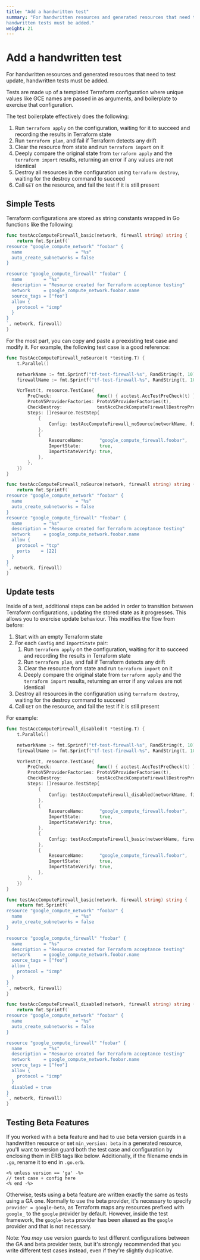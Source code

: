 ```yaml
---
title: "Add a handwritten test"
summary: "For handwritten resources and generated resources that need to test update,
handwritten tests must be added."
weight: 21
---
```



# Add a handwritten test

For handwritten resources and generated resources that need to test update,
handwritten tests must be added.

Tests are made up of a templated Terraform configuration where unique values
like GCE names are passed in as arguments, and boilerplate to exercise that
configuration.

The test boilerplate effectively does the following:

1.  Run `terraform apply` on the configuration, waiting for it to succeed and
    recording the results in Terraform state
2.  Run `terraform plan`, and fail if Terraform detects any drift
3.  Clear the resource from state and run `terraform import` on it
4.  Deeply compare the original state from `terraform apply` and the `terraform
    import` results, returning an error if any values are not identical
5.  Destroy all resources in the configuration using `terraform destroy`,
    waiting for the destroy command to succeed
6.  Call `GET` on the resource, and fail the test if it is still present

## Simple Tests

Terraform configurations are stored as string constants wrapped in Go functions
like the following:

```go
func testAccComputeFirewall_basic(network, firewall string) string {
    return fmt.Sprintf(`
resource "google_compute_network" "foobar" {
  name                    = "%s"
  auto_create_subnetworks = false
}

resource "google_compute_firewall" "foobar" {
  name        = "%s"
  description = "Resource created for Terraform acceptance testing"
  network     = google_compute_network.foobar.name
  source_tags = ["foo"]
  allow {
    protocol = "icmp"
  }
}
`, network, firewall)
}
```

For the most part, you can copy and paste a preexisting test case and modify it.
For example, the following test case is a good reference:

```go
func TestAccComputeFirewall_noSource(t *testing.T) {
    t.Parallel()

    networkName := fmt.Sprintf("tf-test-firewall-%s", RandString(t, 10))
    firewallName := fmt.Sprintf("tf-test-firewall-%s", RandString(t, 10))

    VcrTest(t, resource.TestCase{
        PreCheck:                 func() { acctest.AccTestPreCheck(t) },
        ProtoV5ProviderFactories: ProtoV5ProviderFactories(t),
        CheckDestroy:             testAccCheckComputeFirewallDestroyProducer(t),
        Steps: []resource.TestStep{
            {
                Config: testAccComputeFirewall_noSource(networkName, firewallName),
            },
            {
                ResourceName:      "google_compute_firewall.foobar",
                ImportState:       true,
                ImportStateVerify: true,
            },
        },
    })
}

func testAccComputeFirewall_noSource(network, firewall string) string {
    return fmt.Sprintf(`
resource "google_compute_network" "foobar" {
  name                    = "%s"
  auto_create_subnetworks = false
}
resource "google_compute_firewall" "foobar" {
  name        = "%s"
  description = "Resource created for Terraform acceptance testing"
  network     = google_compute_network.foobar.name
  allow {
    protocol = "tcp"
    ports    = [22]
  }
}
`, network, firewall)
}
```

## Update tests

Inside of a test, additional steps can be added in order to transition between
Terraform configurations, updating the stored state as it progresses. This
allows you to exercise update behaviour. This modifies the flow from before:

1.  Start with an empty Terraform state
1.  For each `Config` and `ImportState` pair:
    1.  Run `terraform apply` on the configuration, waiting for it to succeed
        and recording the results in Terraform state
    1.  Run `terraform plan`, and fail if Terraform detects any drift
    1.  Clear the resource from state and run `terraform import` on it
    1.  Deeply compare the original state from `terraform apply` and the
        `terraform import` results, returning an error if any values are not
        identical
1.  Destroy all resources in the configuration using `terraform destroy`,
    waiting for the destroy command to succeed
1.  Call `GET` on the resource, and fail the test if it is still present

For example:

```go
func TestAccComputeFirewall_disabled(t *testing.T) {
    t.Parallel()

    networkName := fmt.Sprintf("tf-test-firewall-%s", RandString(t, 10))
    firewallName := fmt.Sprintf("tf-test-firewall-%s", RandString(t, 10))

    VcrTest(t, resource.TestCase{
        PreCheck:                 func() { acctest.AccTestPreCheck(t) },
        ProtoV5ProviderFactories: ProtoV5ProviderFactories(t),
        CheckDestroy:             testAccCheckComputeFirewallDestroyProducer(t),
        Steps: []resource.TestStep{
            {
                Config: testAccComputeFirewall_disabled(networkName, firewallName),
            },
            {
                ResourceName:      "google_compute_firewall.foobar",
                ImportState:       true,
                ImportStateVerify: true,
            },
            {
                Config: testAccComputeFirewall_basic(networkName, firewallName),
            },
            {
                ResourceName:      "google_compute_firewall.foobar",
                ImportState:       true,
                ImportStateVerify: true,
            },
        },
    })
}

func testAccComputeFirewall_basic(network, firewall string) string {
    return fmt.Sprintf(`
resource "google_compute_network" "foobar" {
  name                    = "%s"
  auto_create_subnetworks = false
}

resource "google_compute_firewall" "foobar" {
  name        = "%s"
  description = "Resource created for Terraform acceptance testing"
  network     = google_compute_network.foobar.name
  source_tags = ["foo"]
  allow {
    protocol = "icmp"
  }
}
`, network, firewall)
}

func testAccComputeFirewall_disabled(network, firewall string) string {
    return fmt.Sprintf(`
resource "google_compute_network" "foobar" {
  name                    = "%s"
  auto_create_subnetworks = false
}

resource "google_compute_firewall" "foobar" {
  name        = "%s"
  description = "Resource created for Terraform acceptance testing"
  network     = google_compute_network.foobar.name
  source_tags = ["foo"]
  allow {
    protocol = "icmp"
  }
  disabled = true
}
`, network, firewall)
}
```

## Testing Beta Features

If you worked with a beta feature and had to use beta version guards in a
handwritten resource or set `min_version: beta` in a generated resource, you'll
want to version guard both the test case and configuration by enclosing them in
ERB tags like below. Additionally, if the filename ends in `.go`, rename it to
end in `.go.erb`.

```
<% unless version == 'ga' -%>
// test case + config here
<% end -%>
```

Otherwise, tests using a beta feature are written exactly the same as tests
using a GA one. Normally to use the beta provider, it's necessary to specify
`provider = google-beta`, as Terraform maps any resources prefixed with
`google_` to the `google` provider by default. However, inside the test
framework, the `google-beta` provider has been aliased as the `google` provider
and that is not necessary.

Note: You _may_ use version guards to test different configurations between the
GA and beta provider tests, but it's strongly recommended that you write
different test cases instead, even if they're slightly duplicative.